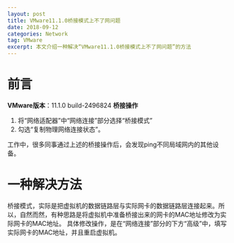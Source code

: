 ```yaml
---
layout: post
title: VMware11.1.0桥接模式上不了网问题
date: 2018-09-12
categories: Network
tag: VMware
excerpt: 本文介绍一种解决“VMware11.1.0桥接模式上不了网问题”的方法
---
```


# 前言

**VMware版本**：11.1.0 build-2496824
**桥接操作**
1. 将“网络适配器”中“网络连接”部分选择“桥接模式”
2. 勾选“复制物理网络连接状态”。

工作中，很多同事通过上述的桥接操作后，会发现ping不同局域网内的其他设备。

# 一种解决方法

桥接模式，实际是把虚拟机的数据链路层与实际网卡的数据链路层连接起来。所以，自然而然，有种思路是将虚拟机中准备桥接出来的网卡的MAC地址修改为实际网卡的MAC地址。
具体修改操作，是在“网络连接”部分的下方“高级”中，填写实际网卡的MAC地址，并且重启虚拟机。

